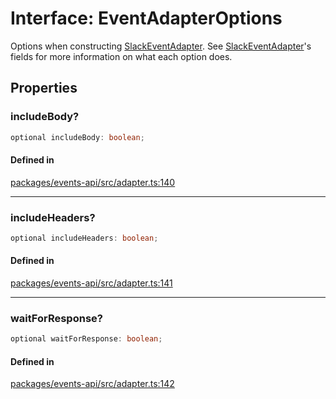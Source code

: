 # Interface: EventAdapterOptions

Options when constructing [SlackEventAdapter](Class.SlackEventAdapter.md). See [SlackEventAdapter](Class.SlackEventAdapter.md)'s fields for more information on
what each option does.

## Properties

### includeBody?

```ts
optional includeBody: boolean;
```

#### Defined in

[packages/events-api/src/adapter.ts:140](https://github.com/slackapi/node-slack-sdk/blob/main/packages/events-api/src/adapter.ts#L140)

***

### includeHeaders?

```ts
optional includeHeaders: boolean;
```

#### Defined in

[packages/events-api/src/adapter.ts:141](https://github.com/slackapi/node-slack-sdk/blob/main/packages/events-api/src/adapter.ts#L141)

***

### waitForResponse?

```ts
optional waitForResponse: boolean;
```

#### Defined in

[packages/events-api/src/adapter.ts:142](https://github.com/slackapi/node-slack-sdk/blob/main/packages/events-api/src/adapter.ts#L142)

